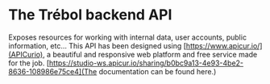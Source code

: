 # The Trébol backend API
Exposes resources for working with internal data, user accounts, public information, etc...
This API has been designed using [https://www.apicur.io/](APICurio), a beautiful and responsive web platform and free service made for the job.
[https://studio-ws.apicur.io/sharing/b0bc9a13-4e93-4be2-8636-108986e75ce4](The documentation can be found here.)
